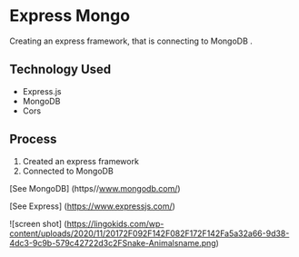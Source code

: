 # Express Mongo

Creating an express framework, that is connecting to MongoDB .

## Technology Used
* Express.js
* MongoDB
* Cors

## Process
1. Created an express framework
2. Connected to MongoDB

[See MongoDB] (https//www.mongodb.com/) 

[See Express] (https://www.expressjs.com/) 

![screen shot] (https://lingokids.com/wp-content/uploads/2020/11/20172F092F142F082F172F142Fa5a32a66-9d38-4dc3-9c9b-579c42722d3c2FSnake-Animalsname.png)
